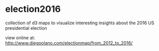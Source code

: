 # election2016
collection of d3 maps to visualize interesting insights about the 2016 US presidential election 

view online at:  http://www.diegoolano.com/electionmap/from_2012_to_2016/

